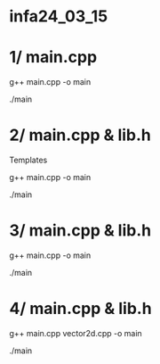 infa24_03_15
============
1/ main.cpp
============

g++ main.cpp -o main

./main

2/ main.cpp & lib.h
============
Templates
 
g++ main.cpp -o main

./main

3/ main.cpp & lib.h
============

g++ main.cpp -o main

./main

4/ main.cpp & lib.h
============

g++ main.cpp vector2d.cpp -o main

./main
